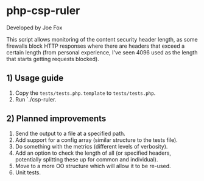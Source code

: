 # php-csp-ruler
Developed by Joe Fox

This script allows monitoring of the content security header length, as some firewalls block HTTP responses where there are headers that exceed a certain length (from personal experience, I've seen 4096 used as the length that starts getting requests blocked).

## 1) Usage guide
1) Copy the `tests/tests.php.template` to `tests/tests.php`.
2) Run `./csp-ruler.

## 2) Planned improvements
1) Send the output to a file at a specified path.
2) Add support for a config array (similar structure to the tests file).
3) Do something with the metrics (different levels of verbosity).
4) Add an option to check the length of all (or specified headers, potentially splitting these up for common and individual).
5) Move to a more OO structure which will allow it to be re-used.
6) Unit tests.
